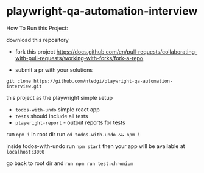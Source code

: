 # playwright-qa-automation-interview

How To Run this Project:

download this repository 

* fork this project
 https://docs.github.com/en/pull-requests/collaborating-with-pull-requests/working-with-forks/fork-a-repo

* submit a pr with your solutions 

`git clone https://github.com/ntedgi/playwright-qa-automation-interview.git`

this project as the playwright simple setup 
- `todos-with-undo` simple react app
- `tests` should include all tests 
- `playwright-report` - output reports for tests

run `npm i` in root dir 
run `cd todos-with-undo && npm i`

inside todos-with-undo run `npm start` then your app will be available at `localhost:3000`

go back to root dir and `run npm run test:chromium` 



